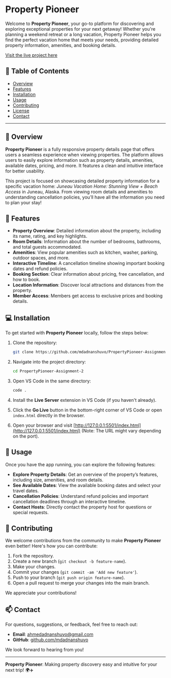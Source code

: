 # Property Pioneer

Welcome to **Property Pioneer**, your go-to platform for discovering and exploring exceptional properties for your next getaway! Whether you're planning a weekend retreat or a long vacation, Property Pioneer helps you find the perfect vacation home that meets your needs, providing detailed property information, amenities, and booking details.

[Visit the live project here](https://property-pioneer-assignment-2.vercel.app/)

## 📌 Table of Contents
- [Overview](#overview)
- [Features](#features)
- [Installation](#installation)
- [Usage](#usage)
- [Contributing](#contributing)
- [License](#license)
- [Contact](#contact)

---

## 📄 Overview

**Property Pioneer** is a fully responsive property details page that offers users a seamless experience when viewing properties. The platform allows users to easily explore information such as property details, amenities, available dates, pricing, and more. It features a clean and intuitive interface for better usability.

This project is focused on showcasing detailed property information for a specific vacation home: *Juneau Vacation Home: Stunning View + Beach Access* in Juneau, Alaska. From viewing room details and amenities to understanding cancellation policies, you’ll have all the information you need to plan your stay!

## 🚀 Features

- **Property Overview**: Detailed information about the property, including its name, rating, and key highlights.
- **Room Details**: Information about the number of bedrooms, bathrooms, and total guests accommodated.
- **Amenities**: View popular amenities such as kitchen, washer, parking, outdoor spaces, and more.
- **Interactive Timeline**: A cancellation timeline showing important booking dates and refund policies.
- **Booking Section**: Clear information about pricing, free cancellation, and how to book.
- **Location Information**: Discover local attractions and distances from the property.
- **Member Access**: Members get access to exclusive prices and booking details.

## 💻 Installation

To get started with **Property Pioneer** locally, follow the steps below:

1. Clone the repository:
    ```bash
    git clone https://github.com/mdadnanshuvo/PropertyPioneer-Assignment-2.git
    ```

2. Navigate into the project directory:
    ```bash
    cd PropertyPioneer-Assignment-2
    ```

3. Open VS Code in the same directory:
    ```bash
    code .
    ```

4. Install the **Live Server** extension in VS Code (if you haven't already).

5. Click the **Go Live** button in the bottom-right corner of VS Code or open `index.html` directly in the browser.

6. Open your browser and visit [http://127.0.0.1:5501/index.html](http://127.0.0.1:5501/index.html) (Note: The URL might vary depending on the port).

## 🔧 Usage

Once you have the app running, you can explore the following features:

- **Explore Property Details**: Get an overview of the property’s features, including size, amenities, and room details.
- **See Available Dates**: View the available booking dates and select your travel dates.
- **Cancellation Policies**: Understand refund policies and important cancellation deadlines through an interactive timeline.
- **Contact Hosts**: Directly contact the property host for questions or special requests.

## 🤝 Contributing

We welcome contributions from the community to make **Property Pioneer** even better! Here's how you can contribute:

1. Fork the repository.
2. Create a new branch (`git checkout -b feature-name`).
3. Make your changes.
4. Commit your changes (`git commit -am 'Add new feature'`).
5. Push to your branch (`git push origin feature-name`).
6. Open a pull request to merge your changes into the main branch.

We appreciate your contributions!

## 📫 Contact

For questions, suggestions, or feedback, feel free to reach out:

- **Email**: [ahmedadnanshuvo@gmail.com](mailto:ahmedadnanshuvo@gmail.com)
- **GitHub**: [github.com/mdadnanshuvo](https://github.com/mdadnanshuvo/)

We look forward to hearing from you!

---

**Property Pioneer**: Making property discovery easy and intuitive for your next trip! 🌍✈️
